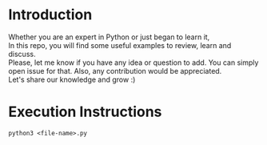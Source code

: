 # Introduction

Whether you are an expert in Python or just began to learn it,  
In this repo, you will find some useful examples to review, learn and discuss.  
Please, let me know if you have any idea or question to add. You can simply open issue for that. Also, any contribution would be appreciated.  
Let's share our knowledge and grow :)


# Execution Instructions

```
python3 <file-name>.py
```
